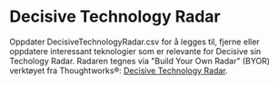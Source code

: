 # Decisive Technology Radar
Oppdater DecisiveTechnologyRadar.csv for å legges til, fjerne eller oppdatere interessant teknologier som er relevante for Decisive sin Techology Radar.
Radaren tegnes via "Build Your Own Radar" (BYOR) verktøyet fra Thoughtworks&reg;: [Decisive Technology Radar](https://radar.thoughtworks.com/?sheetId=https%3A%2F%2Fraw.githubusercontent.com%2Fakaabel%2FDecisiveTechRadar%2Fmaster%2FDecisiveTechnologyRadar.csv "Decisive Technology Radar").
